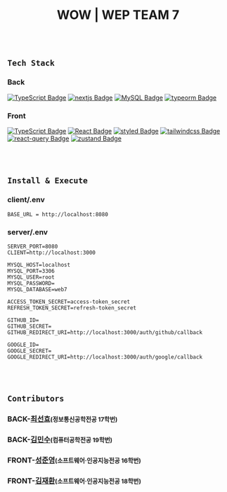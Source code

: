 <h1 align='center'>WOW | WEP TEAM 7</h1>

<br/><br/>

## `Tech Stack`

### Back

[![TypeScript Badge](https://img.shields.io/badge/Typescript-235A97?style=flat-square&logo=Typescript&logoColor=white)]()
[![nextjs Badge](https://img.shields.io/badge/NestJS-E0234E?style=flat-square&logo=nestjs&logoColor=white)]()
[![MySQL Badge](https://img.shields.io/badge/MySQL-235A97?style=flat-square&logo=Mysql&logoColor=ffffff)]()
[![typeorm Badge](https://img.shields.io/badge/TypeORM-000?style=flat-square&logo=typeorm&logoColor=white)]()

### Front

[![TypeScript Badge](https://img.shields.io/badge/Typescript-235A97?style=flat-square&logo=Typescript&logoColor=white)]()
[![React Badge](https://img.shields.io/badge/React-61DAFB?style=flat-square&logo=React&logoColor=white)]()
[![styled Badge](https://img.shields.io/badge/Styled_Component-DB7093?style=flat-square&logo=styled-components&logoColor=white)]()
[![tailwindcss Badge](https://img.shields.io/badge/Tailwind_CSS-000000?style=flat-square&logo=tailwind-css&logoColor=#06B6D4)]()
[![react-query Badge](https://img.shields.io/badge/ReactQuery-000?style=flat-square&logo=reactQuery&logoColor=red)]()
[![zustand Badge](https://img.shields.io/badge/Zustand-000?style=flat-square&logo=zustand&logoColor=white)]()

<br/><br/>

## `Install & Execute`

### client/.env

```
BASE_URL = http://localhost:8080
```

### server/.env

```
SERVER_PORT=8080
CLIENT=http://localhost:3000

MYSQL_HOST=localhost
MYSQL_PORT=3306
MYSQL_USER=root
MYSQL_PASSWORD=
MYSQL_DATABASE=web7

ACCESS_TOKEN_SECRET=access-token_secret
REFRESH_TOKEN_SECRET=refresh-token_secret

GITHUB_ID=
GITHUB_SECRET=
GITHUB_REDIRECT_URI=http://localhost:3000/auth/github/callback

GOOGLE_ID=
GOOGLE_SECRET=
GOOGLE_REDIRECT_URI=http://localhost:3000/auth/google/callback
```

<br/><br/>

## `Contributors`

### BACK-[최선효](https://github.com/cornpip)<small>(정보통신공학전공 17학번)</small>

### BACK-[김민수](https://github.com/neko113)<small>(컴퓨터공학전공 19학번)</small>

### FRONT-[성준영](https://github.com/sjyoung428)<small>(소프트웨어·인공지능전공 16학번)</small>

### FRONT-[김재환](https://github.com/jh980608)<small>(소프트웨어·인공지능전공 18학번)</small>
